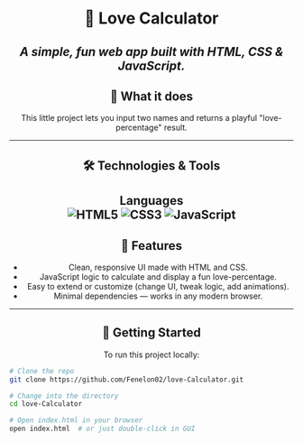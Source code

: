 <div align="center">

# 💖 Love Calculator  
_A simple, fun web app built with HTML, CSS & JavaScript._
---

## 🧪 What it does  
This little project lets you input two names and returns a playful "love-percentage" result.  

---

## 🛠️ Technologies & Tools  

**Languages**  
![HTML5](https://img.shields.io/badge/-HTML5-000?style=flat&logo=html5)  ![CSS3](https://img.shields.io/badge/-CSS3-000?style=flat&logo=css3)  ![JavaScript](https://img.shields.io/badge/-JavaScript-000?style=flat&logo=javascript)
---

## 🎯 Features  
- Clean, responsive UI made with HTML and CSS.  
- JavaScript logic to calculate and display a fun love-percentage.  
- Easy to extend or customize (change UI, tweak logic, add animations).  
- Minimal dependencies — works in any modern browser.

---

## 🚀 Getting Started  

To run this project locally:
</div>


```bash
# Clone the repo
git clone https://github.com/Fenelon02/love-Calculator.git

# Change into the directory
cd love-Calculator

# Open index.html in your browser
open index.html  # or just double-click in GUI
```
